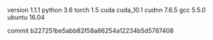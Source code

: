 version 1.1.1
python 3.6
torch 1.5
cuda cuda_10.1
cudnn 7.6.5
gcc 5.5.0
ubuntu 16.04

commit b227251be5abb82f58a66254a12234b5d5787408